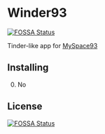 # Winder93
[![FOSSA Status](https://app.fossa.com/api/projects/git%2Bgithub.com%2Frndtrash%2Fwinder93.svg?type=shield)](https://app.fossa.com/projects/git%2Bgithub.com%2Frndtrash%2Fwinder93?ref=badge_shield)


Tinder-like app for [MySpace93](https://myspace.windows93.net)

## Installing

0. No


## License
[![FOSSA Status](https://app.fossa.com/api/projects/git%2Bgithub.com%2Frndtrash%2Fwinder93.svg?type=large)](https://app.fossa.com/projects/git%2Bgithub.com%2Frndtrash%2Fwinder93?ref=badge_large)